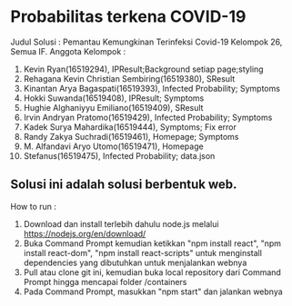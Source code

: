 # Probabilitas terkena COVID-19

Judul Solusi : Pemantau Kemungkinan Terinfeksi Covid-19
Kelompok 26, Semua IF.
Anggota Kelompok :
1. Kevin Ryan(16519294), IPResult;Background setiap page;styling
2. Rehagana Kevin Christian Sembiring(16519380), SResult
3. Kinantan Arya Bagaspati(16519393), Infected Probability; Symptoms
4. Hokki Suwanda(16519408), IPResult; Symptoms
5. Hughie Alghaniyyu Emiliano(16519409), SResult
6. Irvin Andryan Pratomo(16519429), Infected Probability; Symptoms
7. Kadek Surya Mahardika(16519444), Symptoms; Fix error
8. Randy Zakya Suchradi(16519461), Homepage; Symptoms
9. M. Alfandavi Aryo Utomo(16519471), Homepage
10. Stefanus(16519475), Infected Probability; data.json

Solusi ini adalah solusi berbentuk web.
---------------------------------------------------------------------------------------------
How to run :
1. Download dan install terlebih dahulu node.js melalui https://nodejs.org/en/download/
2. Buka Command Prompt kemudian ketikkan "npm install react", "npm install react-dom", "npm install react-scripts"
   untuk menginstall dependencies yang dibutuhkan untuk menjalankan webnya
3. Pull atau clone git ini, kemudian buka local repository dari Command Prompt hingga mencapai folder /containers
4. Pada Command Prompt, masukkan "npm start" dan jalankan webnya
